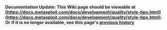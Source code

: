 <!-- Maintainers:  Please do not modify this file directly, create a pull request instead -->

**Documentation Update: This Wiki page should be viewable at [https://docs.metasploit.com/docs/development/quality/style-tips.html](https://docs.metasploit.com/docs/development/quality/style-tips.html). Or if it is no longer available, see this page's [previous history](./_history)**


